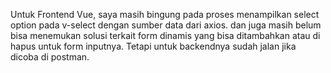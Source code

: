 Untuk Frontend Vue, saya masih bingung pada proses menampilkan select option pada v-select dengan sumber data dari axios. dan juga masih belum bisa menemukan solusi terkait form dinamis yang bisa ditambahkan atau di hapus untuk form inputnya. Tetapi untuk backendnya sudah jalan jika dicoba di postman.